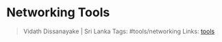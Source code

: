# Networking Tools

> Vidath Dissanayake | Sri Lanka
> Tags: #tools/networking
> Links: [tools](../tools.md)